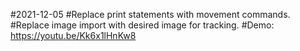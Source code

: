 #2021-12-05
#Replace print statements with movement commands.
#Replace image import with desired image for tracking.
#Demo: https://youtu.be/Kk6x1lHnKw8
